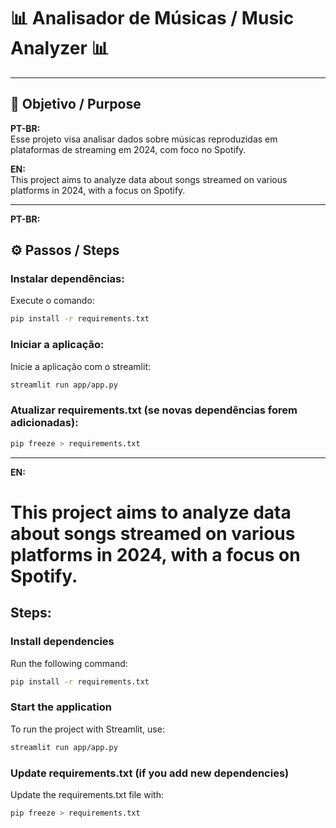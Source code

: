 # 📊 Analisador de Músicas / Music Analyzer 📊

---

## 📌 Objetivo / Purpose

**PT-BR:**  
Esse projeto visa analisar dados sobre músicas reproduzidas em plataformas de streaming em 2024, com foco no Spotify.

**EN:**  
This project aims to analyze data about songs streamed on various platforms in 2024, with a focus on Spotify.

---

**PT-BR:** 
## ⚙️ Passos / Steps

### Instalar dependências:
Execute o comando:
```bash
pip install -r requirements.txt
```

### Iniciar a aplicação:
Inicie a aplicação com o streamlit:
```bash
streamlit run app/app.py
```

### Atualizar requirements.txt (se novas dependências forem adicionadas):
```bash
pip freeze > requirements.txt
```

---

**EN:**  
# This project aims to analyze data about songs streamed on various platforms in 2024, with a focus on Spotify.

## Steps:

### Install dependencies
Run the following command:
```bash
pip install -r requirements.txt
```

### Start the application
To run the project with Streamlit, use:
```bash
streamlit run app/app.py
```

### Update requirements.txt (if you add new dependencies)
Update the requirements.txt file with:
```bash
pip freeze > requirements.txt
```
